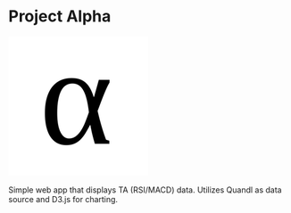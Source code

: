 # Project Alpha
![](images/alpha.png)

Simple web app that displays TA (RSI/MACD) data. Utilizes Quandl as data source and D3.js for charting.

